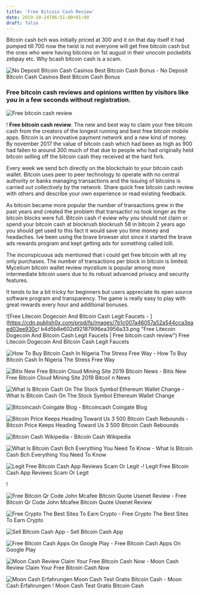 ```yaml
---
title: 'Free Bitcoin Cash Review'
date: 2019-10-24T06:51:00+01:00
draft: false
---
```


Bitcoin cash bch was initially priced at 300 and it on that day itself it had pumped till 700 now the twist is not everyone will get free bitcoin cash but the ones who were having bitcoins on 1st august in their unocoin pockebits zebpay etc. Why bcash bitcoin cash is a scam.

![No Deposit Bitcoin Cash Casinos Best Bitcoin Cash Bonus - ](https://www.nodepositkings.com/wp-content/uploads/no-deposit-bitcoin-cash-casinos-feat.jpg "No Deposit Bitcoin Cash Casinos Best Bitcoin Cash Bonus | Free bitcoin cash review") No Deposit Bitcoin Cash Casinos Best Bitcoin Cash Bonus

### Free bitcoin cash reviews and opinions written by visitors like you in a few seconds without registration.

![Free bitcoin cash review](https://www.nairaland.com/attachments/5082300_1490909068204_jpeg_jpegd30cbb63db247a313cc267c3d6a38154 "Free bitcoin cash review")

! **Free bitcoin cash review**. The new and best way to claim your free bitcoin cash from the creators of the longest running and best free bitcoin mobile apps. Bitcoin is an innovative payment network and a new kind of money. By november 2017 the value of bitcoin cash which had been as high as 900 had fallen to around 300 much of that due to people who had originally held bitcoin selling off the bitcoin cash they received at the hard fork.

Every week we send bch directly on the blockchain to your bitcoin cash wallet. Bitcoin uses peer to peer technology to operate with no central authority or banks managing transactions and the issuing of bitcoins is carried out collectively by the network. Share quick free bitcoin cash review with others and describe your own experience or read existing feedback.

As bitcoin became more popular the number of transactions grew in the past years and created the problem that transactio! ns took longer as the bitcoin blocks were full. Bitcoin cash r! eview why you should not claim or spend your bitcoin cash at blockrush blockrush 58 in bitcoin 2 years ago you should get used to this fact it would save you time money and headaches. Ive been using the brave browser alot since it started the brave ads rewards program and kept getting ads for something called lolli.

The inconspicuous ads mentioned that i could get free bitcoin with all my only purchases. The number of transactions per block in bitcoin is limited. Mycelium bitcoin wallet review mycelium is popular among more intermediate bitcoin users due to its robust advanced privacy and security features.

It tends to be a bit tricky for beginners but users appreciate its open source software program and transparency. The game is really easy to play with great rewards every hour and additional bonuses.

![Free Litecoin Dogecoin And Bitcoin Cash Legit Faucets - ](https://cdn.publish0x.com/prod/fs/images/7b1c007a46057a52a544cca3eaed03ee930c!   b4d5b8e602d92187996ea3956a33.png "Free Litecoin Dogecoin And Bitcoin Cash Legit Faucets | Free bitcoin cash review") Free Litecoin Dogecoin And Bitcoin Cash Legit Faucets

![How To Buy Bitcoin Cash In Nigeria The Stress Free Way - ](https://i1.wp.com/nigeriabitcoincommunity.com/wp-content/uploads/2018/07/BITCOIN-CASH-REVIEW.png?fit=560%2C315&ssl=1&resize=350%2C200 "How To Buy Bitcoin Cash In Nigeria The Stress Free Way | Free bitcoin cash review") How To Buy Bitcoin Cash In Nigeria The Stress Free Way

![Bitix New Free Bitcoin Cloud Mining Site 2019 Bitcoin News - ](https://i0.wp.com/bitcoin7.online/wp-content/uploads/2019/01/hqdefault-3.jpg?resize=235%2C190 "Bitix New Free Bitcoin Cloud Mining Site 2019 Bitcoin News | Free bitcoi!   n cash review") Bitix New Free Bitcoin Cloud Mining Site 2019 Bitcoi! n News

![What Is Bitcoin Cash On The Stock Symbol Ethereum Wallet Change - ](https://bitnewsbot.com/wp-content/uploads/2017/05/1495709027_63_tutorial-how-to-run-a-full-ethereum-node-on-windows.png "What Is Bitcoin Cash On The Stock Symbol Ethereum Wallet Change | Free bitcoin cash review") What Is Bitcoin Cash On The Stock Symbol Ethereum Wallet Change

![Bitcoincash Coingate Blog - ](https://blog.coingate.com/wp-content/uploads/2018/02/bitcoincash.jpg "Bitcoincash Coingate Blog | Free bitcoin cash review") Bitcoincash Coingate Blog

![Bitcoin Price Keeps Heading Toward Us 3 500 Bitcoin Cash Rebounds - ](https://themerkle.com/wp-content/uploads/2017/08/shutterstock_452820088.jpg "Bitcoin Price Keeps Heading Toward Us 3 500 Bitcoin Cash Rebounds | Free bitcoin c!   ash review") Bitcoin Price Keeps Heading Toward Us 3 500 Bitcoin Cash Rebounds

![Bitcoin Cash Wikipedia - ](https://upload.wikimedia.org/wikipedia/commons/5/58/Bitcoin_Cash.png "Bitcoin Cash Wikipedia | Free bitcoin cash review") Bitcoin Cash Wikipedia

![What Is Bitcoin Cash Bch Everything You Need To Know - ](https://coinsutra.com/wp-content/uploads/2017/07/Bitcoin-Cash.jpg "What Is Bitcoin Cash Bch Everything You Need To Know | Free bitcoin cash review") What Is Bitcoin Cash Bch Everything You Need To Know

![Legit Free Bitcoin Cash App Reviews Scam Or Legit - ](https://www.beermoneyforum.com/attachments/user_scoped_temp_data_orca-image-73851007-jpeg_1551192064440-jpeg.39728/ "Legit Free Bitcoin Cash App Reviews Scam Or Legit | Free bitcoin cash review")! Legit Free Bitcoin Cash App Reviews Scam Or Legit

!

![Free Bitcoin Qr Code John Mcafee Bitcoin Quote Usenet Review - ](https://altcointube.tv/wp-content/uploads/2018/11/Revealed-Yoga-Video-Free-Bitcoin-Daily-Fact-Sect.jpg "Free Bitcoin Qr Code John Mcafee Bitcoin Quote Usenet Review | Free bitcoin cash review") Free Bitcoin Qr Code John Mcafee Bitcoin Quote Usenet Review

![Free Crypto The Best Sites To Earn Crypto - ](https://cdn.cloudbet.com/images/Blog/Bitcoin-101/Ciindcator-2-Free-BTC-Update.png "Free Crypto The Best Sites To Earn Crypto | Free bitcoin cash review") Free Crypto The Best Sites To Earn Crypto

![Sell Bitcoin Cash App - ](https://s3.amazonaws.com/paxful/avatar/2017/09/5d73be58ba2750f26061e3dbdb103079.jpg "Sell Bitcoin Cash App | Free bitcoin cash review") Sell Bitcoin Cash App

![Free Bitcoin Cash Apps On Google Play - ](https://lh3.googleusercontent.com/4_eVHDP-1cIrbAqmaG1e9ZxGLcLTrzy_fMjcvvFA4CLAZ27SA-nx_wRtPscI3i5EHBvz "Free Bitcoin Cash Apps On Google Play | Free bitcoin cash review") Free Bitcoin Cash Apps On Google Play

![Moon Cash Review Claim Your Free Bitcoin Cash Now - ](https://i.ytimg.com/vi/wJSXavObQpI/maxresdefault.jpg "Moon Cash Review Claim Your Free Bitcoin Cash Now | Free bitcoin cash review") Moon Cash Review Claim Your Free Bitcoin Cash Now

![Moon Cash Erfahrungen Moon Cash Test Gratis Bitcoin Cash - ](https://produkt-kenner.de/wp-content/uploads/2018/02/Moon-Cash-Erfahrungen-Test-Review-serio%CC%88s-Gratis-kostenlos-BCH-1024x576.jpg "Moon Cash Erfahrungen Moon Cash Test Gratis Bitcoin Cash | Free bitcoin cash review") Moon Cash Erfahrungen ! Moon Cash Test Gratis Bitcoin Cash